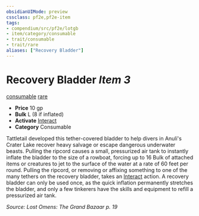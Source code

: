 ```yaml
---
obsidianUIMode: preview
cssclass: pf2e,pf2e-item
tags:
- compendium/src/pf2e/lotgb
- item/category/consumable
- trait/consumable
- trait/rare
aliases: ["Recovery Bladder"]
---
```

# Recovery Bladder *Item 3*  
[consumable](../../../rules/traits/consumable.md)  [rare](../../../rules/traits/rare.md)  

- **Price** 10 gp
- **Bulk** L (8 if inflated)
- **Activate** [Interact](../../../rules/actions/interact.md)
- **Category** Consumable

Tattletail developed this tether-covered bladder to help divers in Anuli's Crater Lake recover heavy salvage or escape dangerous underwater beasts. Pulling the ripcord causes a small, pressurized air tank to instantly inflate the bladder to the size of a rowboat, forcing up to 16 Bulk of attached items or creatures to jet to the surface of the water at a rate of 60 feet per round. Pulling the ripcord, or removing or affixing something to one of the many tethers on the recovery bladder, takes an [Interact](../../../rules/actions/interact.md) action. A recovery bladder can only be used once, as the quick inflation permanently stretches the bladder, and only a few tinkerers have the skills and equipment to refill a pressurized air tank.

*Source: Lost Omens: The Grand Bazaar p. 19*